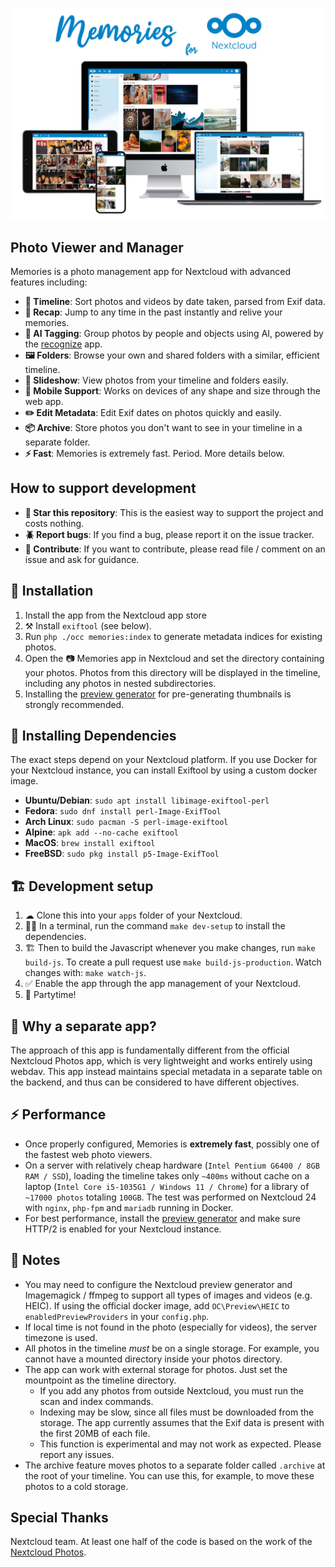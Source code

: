 ![Screenshot](appinfo/screenshot.jpg)

## Photo Viewer and Manager

Memories is a photo management app for Nextcloud with advanced features including:

* **📸 Timeline**: Sort photos and videos by date taken, parsed from Exif data.
* **🤔 Recap**: Jump to any time in the past instantly and relive your memories.
* **🤖 AI Tagging**: Group photos by people and objects using AI, powered by the [recognize](https://github.com/nextcloud/recognize) app.
* **🖼️ Folders**: Browse your own and shared folders with a similar, efficient timeline.
* **🎦 Slideshow**: View photos from your timeline and folders easily.
* **📱 Mobile Support**: Works on devices of any shape and size through the web app.
* **✏️ Edit Metadata**: Edit Exif dates on photos quickly and easily.
* **📦 Archive**: Store photos you don't want to see in your timeline in a separate folder.
* **⚡️ Fast**: Memories is extremely fast. Period. More details below.

## How to support development
* **🌟 Star this repository**: This is the easiest way to support the project and costs nothing.
* **🪲 Report bugs**: If you find a bug, please report it on the issue tracker.
* **📝 Contribute**: If you want to contribute, please read file / comment on an issue and ask for guidance.

## 🚀 Installation

1. Install the app from the Nextcloud app store
1. ⚒️ Install `exiftool` (see below).
1. Run `php ./occ memories:index` to generate metadata indices for existing photos.
1. Open the 📷 Memories app in Nextcloud and set the directory containing your photos. Photos from this directory will be displayed in the timeline, including any photos in nested subdirectories.
1. Installing the [preview generator](https://github.com/rullzer/previewgenerator) for pre-generating thumbnails is strongly recommended.

## 🔨 Installing Dependencies
The exact steps depend on your Nextcloud platform. If you use Docker for your Nextcloud instance, you can install Exiftool by using a custom docker image.
- **Ubuntu/Debian**: `sudo apt install libimage-exiftool-perl`
- **Fedora**: `sudo dnf install perl-Image-ExifTool`
- **Arch Linux**: `sudo pacman -S perl-image-exiftool`
- **Alpine**: `apk add --no-cache exiftool`
- **MacOS**: `brew install exiftool`
- **FreeBSD**: `sudo pkg install p5-Image-ExifTool`

## 🏗 Development setup

1. ☁ Clone this into your `apps` folder of your Nextcloud.
1. 👩‍💻 In a terminal, run the command `make dev-setup` to install the dependencies.
1. 🏗 Then to build the Javascript whenever you make changes, run `make build-js`. To create a pull request use `make build-js-production`. Watch changes with: `make watch-js`.
1. ✅ Enable the app through the app management of your Nextcloud.
1. 🎉 Partytime!

## 🤔 Why a separate app?
The approach of this app is fundamentally different from the official Nextcloud Photos app, which is very lightweight and works entirely using webdav. This app instead maintains special metadata in a separate table on the backend, and thus can be considered to have different objectives.

## ⚡ Performance
- Once properly configured, Memories is **extremely fast**, possibly one of the fastest web photo viewers.
- On a server with relatively cheap hardware (`Intel Pentium G6400 / 8GB RAM / SSD`), loading the timeline takes only `~400ms` without cache on a laptop (`Intel Core i5-1035G1 / Windows 11 / Chrome`) for a library of `~17000 photos` totaling `100GB`. The test was performed on Nextcloud 24 with `nginx`, `php-fpm` and `mariadb` running in Docker.
- For best performance, install the [preview generator](https://github.com/rullzer/previewgenerator) and make sure HTTP/2 is enabled for your Nextcloud instance.

## 📝 Notes
- You may need to configure the Nextcloud preview generator and Imagemagick / ffmpeg to support all types of images and videos (e.g. HEIC). If using the official docker image, add `OC\Preview\HEIC` to `enabledPreviewProviders` in your `config.php`.
- If local time is not found in the photo (especially for videos), the server timezone is used.
- All photos in the timeline _must_ be on a single storage. For example, you cannot have a mounted directory inside your photos directory.
- The app can work with external storage for photos. Just set the mountpoint as the timeline directory.
    - If you add any photos from outside Nextcloud, you must run the scan and index commands.
    - Indexing may be slow, since all files must be downloaded from the storage. The app currently assumes that the Exif data is present with the first 20MB of each file.
    - This function is experimental and may not work as expected. Please report any issues.
- The archive feature moves photos to a separate folder called `.archive` at the root of your timeline. You can use this, for example, to move these photos to a cold storage.

## Special Thanks
Nextcloud team. At least one half of the code is based on the work of the [Nextcloud Photos](https://github.com/nextcloud/photos).